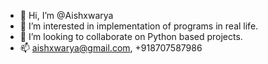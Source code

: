 - 👋 Hi, I’m @Aishxwarya
- 👀 I’m interested in implementation of programs in real life.
- 💞️ I’m looking to collaborate on Python based projects.
- 📫 aishxwarya@gmail.com, +918707587986

